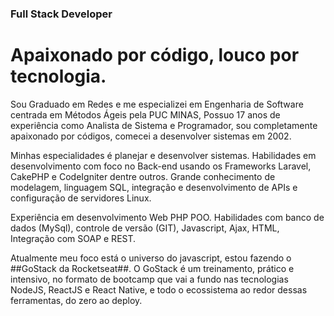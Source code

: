 ### Full Stack Developer
# Apaixonado por código, louco por tecnologia.

Sou Graduado em Redes e me especializei em Engenharia de Software centrada em Métodos Ágeis pela PUC MINAS, Possuo 17 anos de experiência como Analista de Sistema e Programador, sou completamente apaixonado por códigos, comecei a desenvolver sistemas em 2002.

Minhas especialidades é planejar e desenvolver sistemas. Habilidades em desenvolvimento com foco no Back-end usando os Frameworks Laravel, CakePHP e CodeIgniter dentre outros. Grande conhecimento de modelagem, linguagem SQL, integração e desenvolvimento de APIs e configuração de servidores Linux.

Experiência em desenvolvimento Web PHP POO. Habilidades com banco de dados (MySql), controle de versão (GIT), Javascript, Ajax, HTML, Integração com SOAP e REST.

Atualmente meu foco está o universo do javascript, estou fazendo o ##GoStack da Rocketseat##.
O GoStack é um treinamento, prático e intensivo, no formato de bootcamp que vai a fundo nas tecnologias NodeJS, ReactJS e React Native, e todo o ecossistema ao redor dessas ferramentas, do zero ao deploy.
